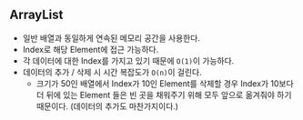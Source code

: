 ## ArrayList

- 일반 배열과 동일하게 연속된 메모리 공간을 사용한다.
- Index로 해당 Element에 접근 가능하다.
- 각 데이터에 대한 Index를 가지고 있기 때문에 `O(1)`이 가능하다.
- 데이터의 추가 / 삭제 시 시간 복잡도가 `O(n)`이 걸린다.
  - 크기가 50인 배열에서 Index가 10인 Element를 삭제할 경우 Index가 10보다 더 뒤에 있는 Element 들은 빈 곳을 채워주기 위해 모두 앞으로 옮겨줘야 하기 때문이다. (데이터의 추가도 마찬가지이다.)

